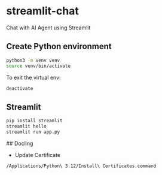# streamlit-chat
Chat with AI Agent using Streamlit



## Create Python environment

```bash
python3 -m venv venv
source venv/bin/activate
```
To exit the virtual env:
```bash
deactivate
```

## Streamlit
```bash
pip install streamlit
streamlit hello
streamlit run app.py
```

## Docling

- Update Certificate

```bash
/Applications/Python\ 3.12/Install\ Certificates.command
```